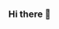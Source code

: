 ### Hi there 👋

<!--
**yunuszemre/yunuszemre** is a ✨ _special_ ✨ repository because its `README.md` (this file) appears on your GitHub profile.

Here are some ideas to get you started:

- 🔭 I’m currently working on ENOCA Yazılım ve Danışmanlık
- 🌱 I’m currently learning Flutter & .Net & Cloud Solutions
- 👯 I’m looking to collaborate on .Net & Flutter
- 🤔 I’m looking for help with .Net & Flutter
- 💬 Ask me about .Net & Flutter
- 📫 How to reach me: Linkedin => Yunus Emre Teke
-->
